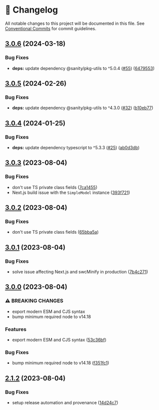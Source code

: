 <!-- markdownlint-disable --><!-- textlint-disable -->

# 📓 Changelog

All notable changes to this project will be documented in this file. See
[Conventional Commits](https://conventionalcommits.org) for commit guidelines.

## [3.0.6](https://github.com/sanity-io/mendoza-js/compare/v3.0.5...v3.0.6) (2024-03-18)

### Bug Fixes

- **deps:** update dependency @sanity/pkg-utils to ^5.0.4 ([#55](https://github.com/sanity-io/mendoza-js/issues/55)) ([6479553](https://github.com/sanity-io/mendoza-js/commit/64795537dce1367d42001cb0a23ff7ae37ac05f7))

## [3.0.5](https://github.com/sanity-io/mendoza-js/compare/v3.0.4...v3.0.5) (2024-02-26)

### Bug Fixes

- **deps:** update dependency @sanity/pkg-utils to ^4.3.0 ([#32](https://github.com/sanity-io/mendoza-js/issues/32)) ([b10eb77](https://github.com/sanity-io/mendoza-js/commit/b10eb7770335e678f3621bc7ce2937421b9b2ac1))

## [3.0.4](https://github.com/sanity-io/mendoza-js/compare/v3.0.3...v3.0.4) (2024-01-25)

### Bug Fixes

- **deps:** update dependency typescript to ^5.3.3 ([#25](https://github.com/sanity-io/mendoza-js/issues/25)) ([ab0d3db](https://github.com/sanity-io/mendoza-js/commit/ab0d3db68cdbec36576fb3b8372d9ee36ae8e083))

## [3.0.3](https://github.com/sanity-io/mendoza-js/compare/v3.0.2...v3.0.3) (2023-08-04)

### Bug Fixes

- don't use TS private class fields ([7ca1455](https://github.com/sanity-io/mendoza-js/commit/7ca145567e9ccdb73522072bea5197257b5ceb11))
- Next.js build issue with the `SimpleModel` instance ([393f721](https://github.com/sanity-io/mendoza-js/commit/393f7218d1fb77188d253e62e4ccedde681815ca))

## [3.0.2](https://github.com/sanity-io/mendoza-js/compare/v3.0.1...v3.0.2) (2023-08-04)

### Bug Fixes

- don't use TS private class fields ([65bba5a](https://github.com/sanity-io/mendoza-js/commit/65bba5ac3da5e771438c5f7d3228f726333b62dc))

## [3.0.1](https://github.com/sanity-io/mendoza-js/compare/v3.0.0...v3.0.1) (2023-08-04)

### Bug Fixes

- solve issue affecting Next.js and swcMinify in production ([7b4c271](https://github.com/sanity-io/mendoza-js/commit/7b4c2716dc4025b61738d6bdf5a12183b5cb360f))

## [3.0.0](https://github.com/sanity-io/mendoza-js/compare/v2.1.2...v3.0.0) (2023-08-04)

### ⚠ BREAKING CHANGES

- export modern ESM and CJS syntax
- bump minimum required node to v14.18

### Features

- export modern ESM and CJS syntax ([53c36bf](https://github.com/sanity-io/mendoza-js/commit/53c36bf9193e6c5bea0c24289b9189de27f5d78e))

### Bug Fixes

- bump minimum required node to v14.18 ([f351fc1](https://github.com/sanity-io/mendoza-js/commit/f351fc15e0fa55267305a918d065324754cd798e))

## [2.1.2](https://github.com/sanity-io/mendoza-js/compare/v2.1.1...v2.1.2) (2023-08-04)

### Bug Fixes

- setup release automation and provenance ([14d24c7](https://github.com/sanity-io/mendoza-js/commit/14d24c7bf51660848519f9964673fd694e161654))
